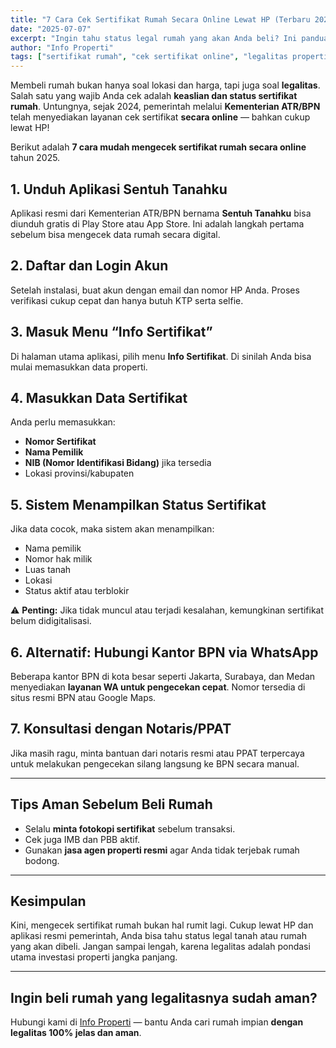 ```yaml
---
title: "7 Cara Cek Sertifikat Rumah Secara Online Lewat HP (Terbaru 2025)"
date: "2025-07-07"
excerpt: "Ingin tahu status legal rumah yang akan Anda beli? Ini panduan terbaru cara cek sertifikat rumah secara online lewat HP, resmi dari BPN/ATR."
author: "Info Properti"
tags: ["sertifikat rumah", "cek sertifikat online", "legalitas properti", "tips membeli rumah", "BPN"]
---
```



Membeli rumah bukan hanya soal lokasi dan harga, tapi juga soal **legalitas**. Salah satu yang wajib Anda cek adalah **keaslian dan status sertifikat rumah**. Untungnya, sejak 2024, pemerintah melalui **Kementerian ATR/BPN** telah menyediakan layanan cek sertifikat **secara online** — bahkan cukup lewat HP!

Berikut adalah **7 cara mudah mengecek sertifikat rumah secara online** tahun 2025.

## 1. Unduh Aplikasi Sentuh Tanahku

Aplikasi resmi dari Kementerian ATR/BPN bernama **Sentuh Tanahku** bisa diunduh gratis di Play Store atau App Store. Ini adalah langkah pertama sebelum bisa mengecek data rumah secara digital.

## 2. Daftar dan Login Akun

Setelah instalasi, buat akun dengan email dan nomor HP Anda. Proses verifikasi cukup cepat dan hanya butuh KTP serta selfie.

## 3. Masuk Menu “Info Sertifikat”

Di halaman utama aplikasi, pilih menu **Info Sertifikat**. Di sinilah Anda bisa mulai memasukkan data properti.

## 4. Masukkan Data Sertifikat

Anda perlu memasukkan:
- **Nomor Sertifikat**
- **Nama Pemilik**
- **NIB (Nomor Identifikasi Bidang)** jika tersedia
- Lokasi provinsi/kabupaten

## 5. Sistem Menampilkan Status Sertifikat

Jika data cocok, maka sistem akan menampilkan:
- Nama pemilik
- Nomor hak milik
- Luas tanah
- Lokasi
- Status aktif atau terblokir

⚠️ **Penting:** Jika tidak muncul atau terjadi kesalahan, kemungkinan sertifikat belum didigitalisasi.

## 6. Alternatif: Hubungi Kantor BPN via WhatsApp

Beberapa kantor BPN di kota besar seperti Jakarta, Surabaya, dan Medan menyediakan **layanan WA untuk pengecekan cepat**. Nomor tersedia di situs resmi BPN atau Google Maps.

## 7. Konsultasi dengan Notaris/PPAT

Jika masih ragu, minta bantuan dari notaris resmi atau PPAT terpercaya untuk melakukan pengecekan silang langsung ke BPN secara manual.

---

## Tips Aman Sebelum Beli Rumah

- Selalu **minta fotokopi sertifikat** sebelum transaksi.
- Cek juga IMB dan PBB aktif.
- Gunakan **jasa agen properti resmi** agar Anda tidak terjebak rumah bodong.

---

## Kesimpulan

Kini, mengecek sertifikat rumah bukan hal rumit lagi. Cukup lewat HP dan aplikasi resmi pemerintah, Anda bisa tahu status legal tanah atau rumah yang akan dibeli. Jangan sampai lengah, karena legalitas adalah pondasi utama investasi properti jangka panjang.

---

## Ingin beli rumah yang legalitasnya sudah aman?

Hubungi kami di [Info Properti](https://infoproperti.vercel.app) — bantu Anda cari rumah impian **dengan legalitas 100% jelas dan aman**.
